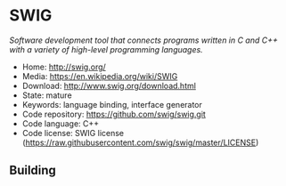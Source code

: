 # SWIG

_Software development tool that connects programs written in C and C++ with a variety of high-level programming languages._

- Home: http://swig.org/
- Media: https://en.wikipedia.org/wiki/SWIG
- Download: http://www.swig.org/download.html
- State: mature
- Keywords: language binding, interface generator
- Code repository: https://github.com/swig/swig.git
- Code language: C++
- Code license: SWIG license (https://raw.githubusercontent.com/swig/swig/master/LICENSE)

## Building

